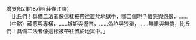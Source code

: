 增支部2集187經(莊春江譯)  
「比丘們！具備二法者像這樣被帶往置於地獄中，哪二個呢？憤怒與怨恨，……（中略）藏惡與專橫，……嫉妒與慳吝，……偽詐與狡猾，……無慚與無愧，比丘們！具備二法者像這樣被帶往置於地獄中。」  
  
  
